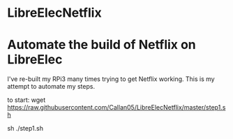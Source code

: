 # LibreElecNetflix
# Automate the build of Netflix on LibreElec
I've re-built my RPi3 many times trying to get Netflix working. This is my attempt to automate my steps.

to start:
wget https://raw.githubusercontent.com/Callan05/LibreElecNetflix/master/step1.sh

sh ./step1.sh
